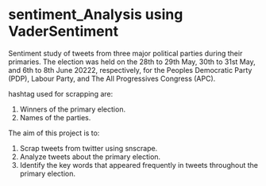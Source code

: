# sentiment_Analysis using VaderSentiment
Sentiment study of tweets from three major political parties during their primaries. The election was held on the 28th to 29th May, 30th to 31st May, and 6th to 8th June 20222, respectively, for the Peoples Democratic Party (PDP), Labour Party, and The All Progressives Congress (APC).

hashtag used for scrapping are:
1. Winners of the primary election.
2. Names of the parties.

The aim of this project is to: 
1. Scrap tweets from twitter using snscrape. 
2. Analyze tweets about the primary election.
3. Identify the key words that appeared frequently in tweets throughout the primary election.
